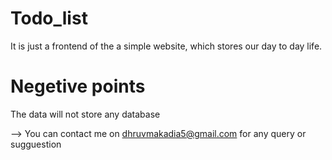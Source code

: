 # Todo_list
It is just a frontend of the a simple website, which stores our day to day life.
# Negetive points
The data will not store any database

--> You can contact me on dhruvmakadia5@gmail.com for any query or sugguestion

